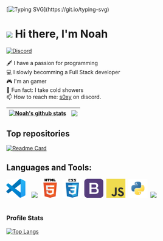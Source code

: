 [![Typing SVG](https://readme-typing-svg.herokuapp.com?font=Courier+new&color=%23808080&size=40&width=800&duration=6969&lines=Welcome+to+my+profile!)](https://git.io/typing-svg)
# <img src="https://raw.githubusercontent.com/iampavangandhi/iampavangandhi/master/gifs/Hi.gif" width="30px"> Hi there, I'm Noah

[![Discord](https://img.shields.io/badge/Discord-s0xy.dev-7289DA?style=for-the-badge&logo=discord&logoColor=7289DA&logoWidth=20&labelColor=000)](https://discord.com/users/799947770014072852)

:fountain_pen: I have a passion for programming</br>
:computer: I slowly becomming a Full Stack developer</br>
:video_game: I'm an gamer</br>
:shower: Fun fact: I take cold showers</br>
:mailbox: How to reach me: <a href="https://discord.com/users/799947770014072852">s0xy</a> on discord.

| <a href="https://github.com/s0xy/github-readme-stats"><img align="center" src="https://github-readme-stats.vercel.app/api?username=fisken01&theme=github_dark&hide=contribs,issues&show_icons=true&hide_border=true" alt="Noah's github stats" /></a> | <a href="https://github.com/s0xy/github-readme-stats"><img align="center" src="https://github-readme-stats.vercel.app/api/top-langs/?username=fisken01&theme=github_dark&layout=compact&hide_border=true" /></a> |
| ------------- | ------------- |

## Top repositories
[![Readme Card](https://github-readme-stats.vercel.app/api/pin/?username=s0xy&repo=fnHouserobbery&theme=github_dark)](https://github.com/s0xy/fnHouserobbery)


## Languages and Tools:
<div>
  <img width=50px src="https://raw.githubusercontent.com/github/explore/80688e429a7d4ef2fca1e82350fe8e3517d3494d/topics/visual-studio-code/visual-studio-code.png">&nbsp;&nbsp;&nbsp;
  <img width=50px src="https://cdn.freebiesupply.com/logos/large/2x/eclipse-11-logo-png-transparent.png">&nbsp;
  <img width=50px src="https://raw.githubusercontent.com/github/explore/80688e429a7d4ef2fca1e82350fe8e3517d3494d/topics/html/html.png">&nbsp;
  <img width=50px src="https://raw.githubusercontent.com/github/explore/80688e429a7d4ef2fca1e82350fe8e3517d3494d/topics/css/css.png">&nbsp;
  <img width=50px src="https://raw.githubusercontent.com/github/explore/80688e429a7d4ef2fca1e82350fe8e3517d3494d/topics/bootstrap/bootstrap.png">&nbsp;
  <img width=50px src="https://raw.githubusercontent.com/github/explore/80688e429a7d4ef2fca1e82350fe8e3517d3494d/topics/javascript/javascript.png">&nbsp;
  <img width=50px src="https://raw.githubusercontent.com/github/explore/80688e429a7d4ef2fca1e82350fe8e3517d3494d/topics/python/python.png">&nbsp;
  <img width=50px src="https://upload.wikimedia.org/wikipedia/commons/1/18/C_Programming_Language.svg">&nbsp;
</div>

</br>



### Profile Stats
[![Top Langs](https://github-readme-stats.vercel.app/api?username=s0xy&theme=algolia&show_icons=true)](https://github.com/s0xy)
